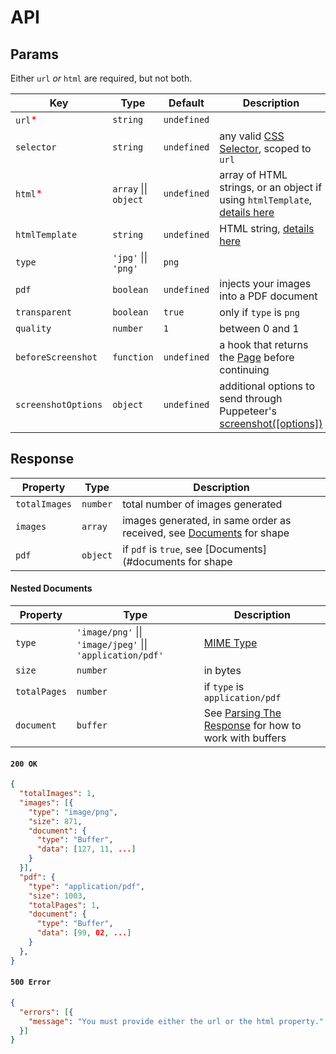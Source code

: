 # API

## Params

Either `url` _or_ `html` are required, but not both.

| Key | Type | Default | Description |
| - | - | - | - |
| `url`<span style="color:red">*</span> | `string` | `undefined` | |
| `selector` | `string` | `undefined` | any valid [CSS Selector](https://developer.mozilla.org/en-US/docs/Web/CSS/CSS_Selectors), scoped to `url` |
| `html`<span style="color:red">*</span> | `array` &#124;&#124; `object` | `undefined` | array of HTML strings, or an object if using `htmlTemplate`, [details here](./guides/using-html-templates.md)|
| `htmlTemplate` | `string` | `undefined` | HTML string, [details here](./guides/using-html-templates.md) |
| `type` | `'jpg'` &#124;&#124; `'png'` | `png` |  |
| `pdf` | `boolean` | `undefined` | injects your images into a PDF document |
| `transparent` | `boolean` | `true` | only if `type` is `png` |
| `quality` | `number` | `1` | between 0 and 1 |
| `beforeScreenshot` | `function` | `undefined` | a hook that returns the [Page](https://pptr.dev/#?product=Puppeteer&version=v5.5.0&show=api-class-page) before continuing |
| `screenshotOptions` | `object` | `undefined` | additional options to send through Puppeteer's [screenshot([options])](https://pptr.dev/#?product=Puppeteer&version=v5.5.0&show=api-pagescreenshotoptions) |

## Response

| Property | Type | Description |
| - | - | - |
| `totalImages` | `number` | total number of images generated |
| `images` | `array` | images generated, in same order as received, see [Documents](#documents) for shape |
| `pdf` | `object` | if `pdf` is `true`, see [Documents](#documents for shape |

#### Nested Documents

| Property | Type | Description |
| - | - | - |
| `type` | `'image/png'` &#124;&#124; `'image/jpeg'` &#124;&#124; `'application/pdf'` | [MIME Type](https://developer.mozilla.org/en-US/docs/Web/HTTP/Basics_of_HTTP/MIME_types) |
| `size` | `number` | in bytes |
| `totalPages` | `number` | if `type` is `application/pdf` |
| `document` | `buffer` | See [Parsing The Response](./guides/parsing-the-response.md) for how to work with buffers |

#### `200 OK`

```json
{
  "totalImages": 1,
  "images": [{
    "type": "image/png",
    "size": 871,
    "document": {
      "type": "Buffer",
      "data": [127, 11, ...]
    }
  }],
  "pdf": {
    "type": "application/pdf",
    "size": 1003,
    "totalPages": 1,
    "document": {
      "type": "Buffer",
      "data": [99, 02, ...]
    }
  },
}
```

#### `500 Error`

```json
{
  "errors": [{
    "message": "You must provide either the url or the html property."
  }]
}
```
